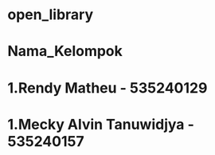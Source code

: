 # open_library

# Nama_Kelompok

# 1.Rendy Matheu - 535240129

# 1.Mecky Alvin Tanuwidjya - 535240157

